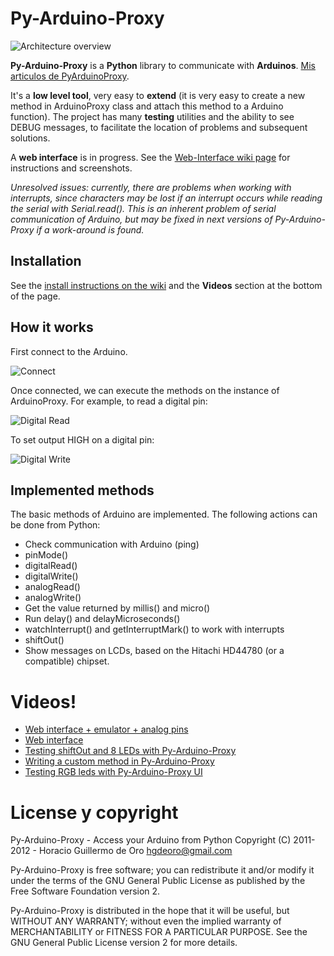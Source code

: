 Py-Arduino-Proxy
================

![Architecture overview](/hgdeoro/py-arduino-proxy/raw/master/examples/architecture-overview.png "Architecture overview")

**Py-Arduino-Proxy** is a **Python** library to communicate with **Arduinos**.
[Mis articulos de PyArduinoProxy](http://blog.hgdeoro.com.ar/search/label/pyarduinoproxy "Mis articulos de PyArduinoProxy").

It's a **low level tool**, very easy to **extend** (it is very easy to create a new method in ArduinoProxy class and attach this method to a Arduino function).
The project has many **testing** utilities and the ability to see DEBUG messages, to facilitate the location of problems and subsequent solutions.

A **web interface** is in progress. See the [Web-Interface wiki page](https://github.com/hgdeoro/py-arduino-proxy/wiki/Web-Interface) for instructions and screenshots.

*Unresolved issues: currently, there are problems when working with interrupts, since characters may be lost if an interrupt occurs while 
reading the serial with Serial.read(). This is an inherent problem of serial communication of Arduino, but may be fixed in next versions of Py-Arduino-Proxy
if a work-around is found.*

Installation
------------

See the [install instructions on the wiki](https://github.com/hgdeoro/py-arduino-proxy/wiki/How-to-install "Install instructions")
and the **Videos** section at the bottom of the page.


How it works 
------------

First connect to the Arduino. 

![Connect](/hgdeoro/py-arduino-proxy/raw/master/examples/arduino-proxy-connect.png "Connect")

Once connected, we can execute the methods on the instance of ArduinoProxy. For example, to read a digital pin: 

![Digital Read](/hgdeoro/py-arduino-proxy/raw/master/examples/arduino-proxy-digital-read.png "Digital Read")

To set output HIGH on a digital pin: 

![Digital Write](/hgdeoro/py-arduino-proxy/raw/master/examples/arduino-proxy-digital-write.png "Digital Write")

Implemented methods  
------------------- 

The basic methods of Arduino are implemented. The following actions can be done from Python: 

* Check communication with Arduino (ping) 
* pinMode()
* digitalRead()
* digitalWrite()
* analogRead()
* analogWrite()
* Get the value returned by millis() and micro()
* Run delay() and delayMicroseconds()
* watchInterrupt() and getInterruptMark() to work with interrupts
* shiftOut()
* Show messages on LCDs, based on the Hitachi HD44780 (or a compatible) chipset.

Videos!
=======

* [Web interface + emulator + analog pins](http://www.youtube.com/watch?v=fMhAJlvZQco "Web interface + emulator + analog pins")
* [Web interface](http://www.youtube.com/watch?v=QE6UJSs3b6Q "Web interface")
* [Testing shiftOut and 8 LEDs with Py-Arduino-Proxy](http://www.youtube.com/watch?v=_9MselaKcdU "Testing shiftOut and 8 LEDs with Py-Arduino-Proxy")
* [Writing a custom method in Py-Arduino-Proxy](http://www.youtube.com/watch?v=2kgQpQqTVUU "Writing a custom method in Py-Arduino-Proxy")
* [Testing RGB leds with Py-Arduino-Proxy UI](http://www.youtube.com/watch?v=yM1ZaTFAZwc "Testing RGB leds with Py-Arduino-Proxy UI")

<!--
Python API
==========

You can get some initial API documentation [here](http://www.hgdeoro.com.ar/~horacio/py-arduino-proxy/index.html).
-->

License y copyright
===================

Py-Arduino-Proxy - Access your Arduino from Python
Copyright (C) 2011-2012 - Horacio Guillermo de Oro <hgdeoro@gmail.com>

Py-Arduino-Proxy is free software; you can redistribute it and/or modify
it under the terms of the GNU General Public License as published by
the Free Software Foundation version 2.

Py-Arduino-Proxy is distributed in the hope that it will be useful,
but WITHOUT ANY WARRANTY; without even the implied warranty of
MERCHANTABILITY or FITNESS FOR A PARTICULAR PURPOSE.  See the
GNU General Public License version 2 for more details.
